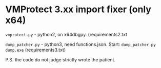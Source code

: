 # VMProtect 3.xx import fixer (only x64)
`vmprotect.py` - python2, on x64dbgpy. (requirements2.txt

`dump_patcher.py` - python3, need functions.json. Start: ```dump_patcher.py dump.exe``` (requirements3.txt)

P.S. the code do not judge strictly wrote the patient.
